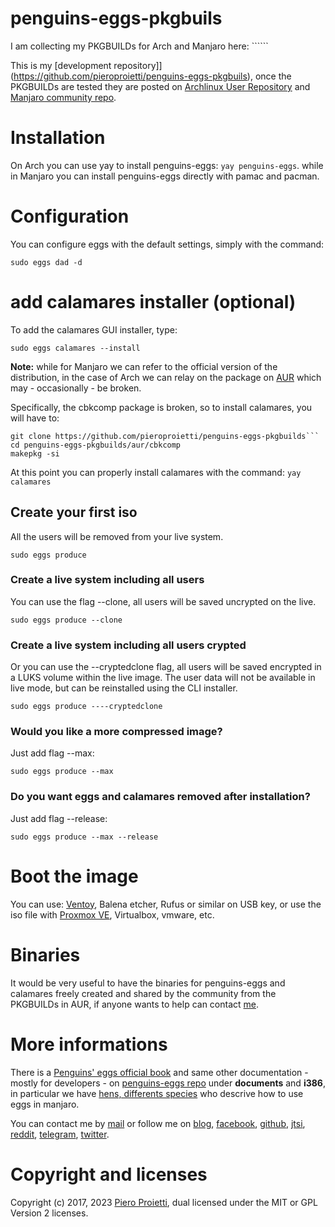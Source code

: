 # penguins-eggs-pkgbuils

I am collecting my PKGBUILDs for Arch and Manjaro here: ``````

This is my [development repository]](https://github.com/pieroproietti/penguins-eggs-pkgbuils), once the PKGBUILDs are tested they are posted on [Archlinux User Repository](https://aur.archlinux.org/packages/penguins-eggs) and [Manjaro community repo](https://gitlab.manjaro.org/packages/community/penguins-eggs).

# Installation
On Arch you can use yay to install penguins-eggs: ```yay penguins-eggs```. while in Manjaro you can install penguins-eggs directly with pamac and pacman.

# Configuration
You can configure eggs with the default settings, simply with the command:

```sudo eggs dad -d```

# add calamares installer (optional)
To add the calamares GUI installer, type:

```sudo eggs calamares --install```

**Note:** while for Manjaro we can refer to the official version of the distribution, in the case of Arch we can relay on the package on [AUR](https://aur.archlinux.org/packages/calamares-git) which may - occasionally - be broken. 

Specifically, the cbkcomp package is broken, so to install calamares, you will have to:
```
git clone https://github.com/pieroproietti/penguins-eggs-pkgbuilds```
cd penguins-eggs-pkgbuilds/aur/cbkcomp
makepkg -si
```

At this point you can properly install calamares with the command: ```yay calamares```

## Create your first iso
All the users will be removed from your live system.

```sudo eggs produce```

### Create a live system including all users
You can use the flag --clone, all users will be saved uncrypted on the live.

```sudo eggs produce --clone```

### Create a live system including all users crypted
Or you can use the --cryptedclone flag, all users will be saved encrypted in a LUKS volume within the live image. The user data will not be available in live mode, but can be reinstalled using the CLI installer.

```sudo eggs produce ----cryptedclone```

### Would you like a more compressed image?
Just add flag --max:

```sudo eggs produce --max``` 

### Do you want eggs and calamares removed after installation?
Just add flag --release:

```sudo eggs produce --max --release``` 

# Boot the image
You can use: [Ventoy](https://www.ventoy.net/en/index.html), Balena etcher, Rufus or similar on USB key, or use the iso file with [Proxmox VE](https://www.proxmox.com/en/proxmox-ve), Virtualbox, vmware, etc.

# Binaries
It would be very useful to have the binaries for penguins-eggs and calamares freely created and shared by the community from the PKGBUILDs in AUR, if anyone wants to help can contact [me](https://t.me/penguins_eggs).

# More informations
There is a [Penguins' eggs official book](https://penguins-eggs.net/book/) and same other documentation - mostly for developers - on [penguins-eggs repo](https://github.com/pieroproietti/penguins-eggs) under **documents** and **i386**, in particular we have [hens, differents species](https://github.com/pieroproietti/penguins-eggs/blob/master/documents/hens-different-species.md) who descrive how to use eggs in manjaro.

You can contact me by [mail](mailto://pieroproietti@gmail.com) or follow me on 
[blog](https://penguins-eggs.net), 
[facebook](https://www.facebook.com/groups/128861437762355/), 
[github](https://github.com/pieroproietti/penguins-krill), 
[jtsi](https://meet.jit.si/PenguinsEggsMeeting), 
[reddit](https://www.reddit.com/user/Artisan61), 
[telegram](https://t.me/penguins_eggs), 
[twitter](https://twitter.com/pieroproietti).

# Copyright and licenses
Copyright (c) 2017, 2023 [Piero Proietti](https://penguins-eggs.net/about-me.html), dual licensed under the MIT or GPL Version 2 licenses.
